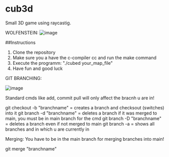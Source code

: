 # cub3d

Small 3D game using raycastig.



WOLFENSTEIN:
![image](https://github.com/SuQuoc/cub3d/assets/116435885/550abaa6-026d-4bd1-bc2e-e87188c6b089)





##Instructions
1. Clone the repository
2. Make sure you a have the c-compiler cc and run the make command
3. Execute the programm: "./cubed your_map_file"
4. Have fun and good luck


GIT BRANCHING:


![image](https://github.com/SuQuoc/cub3d/assets/116435885/dd7b1e16-1a38-46cd-bb16-ba7cc509d45a)



Standard cmds like add, commit pull will only affect the bracnh u are in!

git checkout -b "branchname"  = creates a branch and checksout (switches) into it
git branch -d "branchname"    = deletes a branch if it was merged to main, you must be in main branch for the cmd
git branch -D "branchname"    = deletes a branch even if not merged to main
git branch -a                 = shows all branches and in which u are currently in



Merging:
You have to be in the main branch for merging branches into main!

git merge "branchname"
